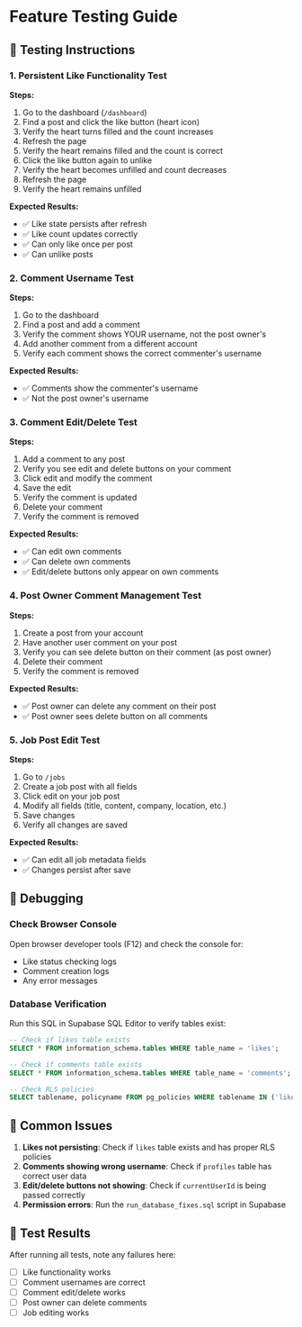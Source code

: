 # Feature Testing Guide

## 🧪 Testing Instructions

### 1. **Persistent Like Functionality Test**

**Steps:**
1. Go to the dashboard (`/dashboard`)
2. Find a post and click the like button (heart icon)
3. Verify the heart turns filled and the count increases
4. Refresh the page
5. Verify the heart remains filled and the count is correct
6. Click the like button again to unlike
7. Verify the heart becomes unfilled and count decreases
8. Refresh the page
9. Verify the heart remains unfilled

**Expected Results:**
- ✅ Like state persists after refresh
- ✅ Like count updates correctly
- ✅ Can only like once per post
- ✅ Can unlike posts

### 2. **Comment Username Test**

**Steps:**
1. Go to the dashboard
2. Find a post and add a comment
3. Verify the comment shows YOUR username, not the post owner's
4. Add another comment from a different account
5. Verify each comment shows the correct commenter's username

**Expected Results:**
- ✅ Comments show the commenter's username
- ✅ Not the post owner's username

### 3. **Comment Edit/Delete Test**

**Steps:**
1. Add a comment to any post
2. Verify you see edit and delete buttons on your comment
3. Click edit and modify the comment
4. Save the edit
5. Verify the comment is updated
6. Delete your comment
7. Verify the comment is removed

**Expected Results:**
- ✅ Can edit own comments
- ✅ Can delete own comments
- ✅ Edit/delete buttons only appear on own comments

### 4. **Post Owner Comment Management Test**

**Steps:**
1. Create a post from your account
2. Have another user comment on your post
3. Verify you can see delete button on their comment (as post owner)
4. Delete their comment
5. Verify the comment is removed

**Expected Results:**
- ✅ Post owner can delete any comment on their post
- ✅ Post owner sees delete button on all comments

### 5. **Job Post Edit Test**

**Steps:**
1. Go to `/jobs`
2. Create a job post with all fields
3. Click edit on your job post
4. Modify all fields (title, content, company, location, etc.)
5. Save changes
6. Verify all changes are saved

**Expected Results:**
- ✅ Can edit all job metadata fields
- ✅ Changes persist after save

## 🔧 Debugging

### Check Browser Console
Open browser developer tools (F12) and check the console for:
- Like status checking logs
- Comment creation logs
- Any error messages

### Database Verification
Run this SQL in Supabase SQL Editor to verify tables exist:
```sql
-- Check if likes table exists
SELECT * FROM information_schema.tables WHERE table_name = 'likes';

-- Check if comments table exists  
SELECT * FROM information_schema.tables WHERE table_name = 'comments';

-- Check RLS policies
SELECT tablename, policyname FROM pg_policies WHERE tablename IN ('likes', 'comments', 'posts');
```

## 🚨 Common Issues

1. **Likes not persisting**: Check if `likes` table exists and has proper RLS policies
2. **Comments showing wrong username**: Check if `profiles` table has correct user data
3. **Edit/delete buttons not showing**: Check if `currentUserId` is being passed correctly
4. **Permission errors**: Run the `run_database_fixes.sql` script in Supabase

## 📝 Test Results

After running all tests, note any failures here:
- [ ] Like functionality works
- [ ] Comment usernames are correct  
- [ ] Comment edit/delete works
- [ ] Post owner can delete comments
- [ ] Job editing works 